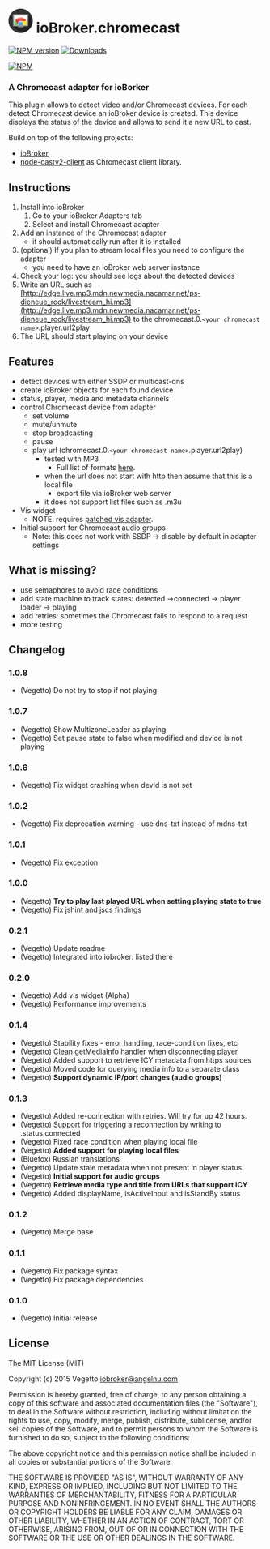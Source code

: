 ![Logo](admin/chromecast.png)
ioBroker.chromecast
=============

[![NPM version](http://img.shields.io/npm/v/iobroker.chromecast.svg)](https://www.npmjs.com/package/iobroker.chromecast)
[![Downloads](https://img.shields.io/npm/dm/iobroker.chromecast.svg)](https://www.npmjs.com/package/iobroker.chromecast)

[![NPM](https://nodei.co/npm/iobroker.chromecast.png?downloads=true)](https://nodei.co/npm/iobroker.chromecast/)

### A Chromecast adapter for ioBorker

This plugin allows to detect video and/or Chromecast devices. For each detect Chromecast device an ioBroker device is created. This device displays the status of the device and allows to send it a new URL to cast.

Build on top of the following projects:
  * [ioBroker](http://www.iobroker.net)
  * [node-castv2-client](https://github.com/thibauts/node-castv2-client) as Chromecast client library.

Instructions
------------

1. Install into ioBroker
   1. Go to your ioBroker Adapters tab
   2. Select and install Chromecast adapter
2. Add an instance of the Chromecast adapter
   * it should automatically run after it is installed
3. (optional) If you plan to stream local files you need to configure the adapter
   * you need to have an ioBroker web server instance
4. Check your log: you should see logs about the detected devices
5. Write an URL such as [http://edge.live.mp3.mdn.newmedia.nacamar.net/ps-dieneue_rock/livestream_hi.mp3](http://edge.live.mp3.mdn.newmedia.nacamar.net/ps-dieneue_rock/livestream_hi.mp3) to the chromecast.0.`<your chromecast name>`.player.url2play
6. The URL should start playing on your device

Features
--------

* detect devices with either SSDP or multicast-dns
* create ioBroker objects for each found device
* status, player, media and metadata channels
* control Chromecast device from adapter
  * set volume
  * mute/unmute
  * stop broadcasting
  * pause
  * play url (chromecast.0.`<your chromecast name>`.player.url2play)
    * tested with MP3
      * Full list of formats [here](https://developers.google.com/cast/docs/media).
    * when the url does not start with http then assume that this is a local file
      * export file via ioBroker web server
    * it does not support list files such as .m3u
* Vis widget
  * NOTE: requires [patched vis adapter](https://github.com/angelnu/ioBroker.vis).
* Initial support for Chromecast audio groups
  * Note: this does not work with SSDP -> disable by default in adapter settings

What is missing?
----------------

* use semaphores to avoid race conditions
* add state machine to track states: detected ->connected -> player loader -> playing
* add retries: sometimes the Chromecast fails to respond to a request
* more testing


Changelog
---------
### 1.0.8
* (Vegetto) Do not try to stop if not playing

### 1.0.7
* (Vegetto) Show MultizoneLeader as playing
* (Vegetto) Set pause state to false when modified and device is not playing

### 1.0.6
* (Vegetto) Fix widget crashing when devId is not set

### 1.0.2
* (Vegetto) Fix deprecation warning - use dns-txt instead of mdns-txt

### 1.0.1
* (Vegetto) Fix exception

### 1.0.0
* (Vegetto) **Try to play last played URL when setting playing state to true**
* (Vegetto) Fix jshint and jscs findings

### 0.2.1
* (Vegetto) Update readme
* (Vegetto) Integrated into iobroker: listed there

### 0.2.0
* (Vegetto) Add vis widget (Alpha)
* (Vegetto) Performance improvements

### 0.1.4
* (Vegetto) Stability fixes - error handling, race-condition fixes, etc
* (Vegetto) Clean getMediaInfo handler when disconnecting player
* (Vegetto) Added support to retrieve ICY metadata from https sources
* (Vegetto) Moved code for querying media info to a separate class
* (Vegetto) **Support dynamic IP/port changes (audio groups)**

### 0.1.3
* (Vegetto) Added re-connection with retries. Will try for up 42 hours.
* (Vegetto) Support for triggering a reconnection by writing to <device>.status.connected
* (Vegetto) Fixed race condition when playing local file
* (Vegetto) **Added support for playing local files**
* (Bluefox) Russian translations
* (Vegetto) Update stale metadata when not present in player status
* (Vegetto) **Initial support for audio groups**
* (Vegetto) **Retrieve media type and title from URLs that support ICY**
* (Vegetto) Added displayName, isActiveInput and isStandBy status

### 0.1.2
* (Vegetto) Merge base

### 0.1.1
* (Vegetto) Fix package syntax
* (Vegetto) Fix package dependencies

### 0.1.0
* (Vegetto) Initial release

License
--------
The MIT License (MIT)

Copyright (c) 2015 Vegetto <iobroker@angelnu.com>

Permission is hereby granted, free of charge, to any person obtaining a copy
of this software and associated documentation files (the "Software"), to deal
in the Software without restriction, including without limitation the rights
to use, copy, modify, merge, publish, distribute, sublicense, and/or sell
copies of the Software, and to permit persons to whom the Software is
furnished to do so, subject to the following conditions:

The above copyright notice and this permission notice shall be included in
all copies or substantial portions of the Software.

THE SOFTWARE IS PROVIDED "AS IS", WITHOUT WARRANTY OF ANY KIND, EXPRESS OR
IMPLIED, INCLUDING BUT NOT LIMITED TO THE WARRANTIES OF MERCHANTABILITY,
FITNESS FOR A PARTICULAR PURPOSE AND NONINFRINGEMENT. IN NO EVENT SHALL THE
AUTHORS OR COPYRIGHT HOLDERS BE LIABLE FOR ANY CLAIM, DAMAGES OR OTHER
LIABILITY, WHETHER IN AN ACTION OF CONTRACT, TORT OR OTHERWISE, ARISING FROM,
OUT OF OR IN CONNECTION WITH THE SOFTWARE OR THE USE OR OTHER DEALINGS IN
THE SOFTWARE.
